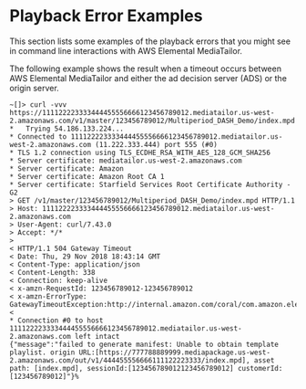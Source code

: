 # Playback Error Examples<a name="playback-errors-examples"></a>

This section lists some examples of the playback errors that you might see in command line interactions with AWS Elemental MediaTailor\. 

The following example shows the result when a timeout occurs between AWS Elemental MediaTailor and either the ad decision server \(ADS\) or the origin server\.

```
~[]> curl -vvv https://111122223333444455556666123456789012.mediatailor.us-west-2.amazonaws.com/v1/master/123456789012/Multiperiod_DASH_Demo/index.mpd
*   Trying 54.186.133.224...
* Connected to 111122223333444455556666123456789012.mediatailor.us-west-2.amazonaws.com (11.222.333.444) port 555 (#0)
* TLS 1.2 connection using TLS_ECDHE_RSA_WITH_AES_128_GCM_SHA256
* Server certificate: mediatailor.us-west-2.amazonaws.com
* Server certificate: Amazon
* Server certificate: Amazon Root CA 1
* Server certificate: Starfield Services Root Certificate Authority - G2
> GET /v1/master/123456789012/Multiperiod_DASH_Demo/index.mpd HTTP/1.1
> Host: 111122223333444455556666123456789012.mediatailor.us-west-2.amazonaws.com
> User-Agent: curl/7.43.0
> Accept: */*
>
< HTTP/1.1 504 Gateway Timeout
< Date: Thu, 29 Nov 2018 18:43:14 GMT
< Content-Type: application/json
< Content-Length: 338
< Connection: keep-alive
< x-amzn-RequestId: 123456789012-123456789012
< x-amzn-ErrorType: GatewayTimeoutException:http://internal.amazon.com/coral/com.amazon.elemental.midas.mms.coral/
<
* Connection #0 to host 111122223333444455556666123456789012.mediatailor.us-west-2.amazonaws.com left intact
{"message":"failed to generate manifest: Unable to obtain template playlist. origin URL:[https://777788889999.mediapackage.us-west-2.amazonaws.com/out/v1/444455556666111122223333/index.mpd], asset path: [index.mpd], sessionId:[123456789012123456789012] customerId:[123456789012]"}%
```